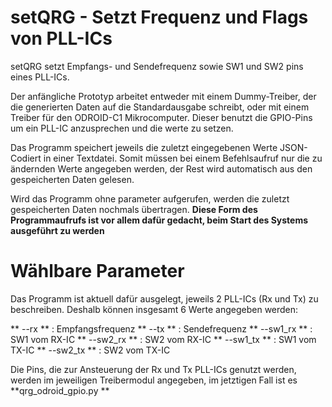 # setQRG - Setzt Frequenz und Flags von PLL-ICs

setQRG setzt Empfangs- und Sendefrequenz sowie SW1 und SW2 pins eines PLL-ICs.

Der anfängliche Prototyp arbeitet entweder mit einem Dummy-Treiber, der die generierten Daten auf die Standardausgabe schreibt, oder mit einem Treiber für den ODROID-C1 Mikrocomputer.
Dieser benutzt die GPIO-Pins um ein PLL-IC anzusprechen und die werte zu setzen.

Das Programm speichert jeweils die zuletzt eingegebenen Werte JSON-Codiert in einer Textdatei.
Somit müssen bei einem Befehlsaufruf nur die zu ändernden Werte angegeben werden, der Rest wird automatisch aus den gespeicherten Daten gelesen.

Wird das Programm ohne parameter aufgerufen, werden die zuletzt gespeicherten Daten nochmals übertragen.
**Diese Form des Programmaufrufs ist vor allem dafür gedacht, beim Start des Systems ausgeführt zu werden**


# Wählbare Parameter

Das Programm ist aktuell dafür ausgelegt, jeweils 2 PLL-ICs (Rx und Tx) zu beschreiben. Deshalb können insgesamt 6 Werte angegeben werden:

** --rx ** : Empfangsfrequenz
** --tx ** : Sendefrequenz
** --sw1_rx ** : SW1 vom RX-IC
** --sw2_rx ** : SW2 vom RX-IC
** --sw1_tx ** : SW1 vom TX-IC
** --sw2_tx ** : SW2 vom TX-IC

Die Pins, die zur Ansteuerung der Rx und Tx PLL-ICs genutzt werden, werden im jeweiligen Treibermodul angegeben, im jetztigen Fall ist es **qrg_odroid_gpio.py **
